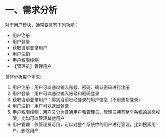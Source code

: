 # 一、需求分析
对于用户模块，通常要具有下列功能：
- 用户注册
- 用户登录
- 获取当前登录用户
- 用户注销
- 用户权限控制
- 【管理员】管理用户

具体分析每个需求:
1. 用户注册：用户可以通过输入账号、密码、确认密码进行注册
2. 用户登录：用户可以通过输入账号和密码登录
3. 获取当前登录用户：得到当前已经登录的用户信息（不用重复登录）
4. 用户注销：用户可以退出登录
5. 用户权限控制：用户又分为普通用户和管理员，管理员拥有整个系统的最高权限，比如可以管理其他用户
6. 用户管理：仅管理员可用，可以对整个系统中的用户进行管理，比如搜索用户、删除用户

